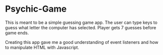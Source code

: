 # Psychic-Game


This is meant to be a simple guessing game app. The user can type keys to guess what letter the computer
has selected. Player gets 7 guesses before game ends.

Creating this app gave me a good understanding of event listeners and how to manipulate HTML with Javascript.
